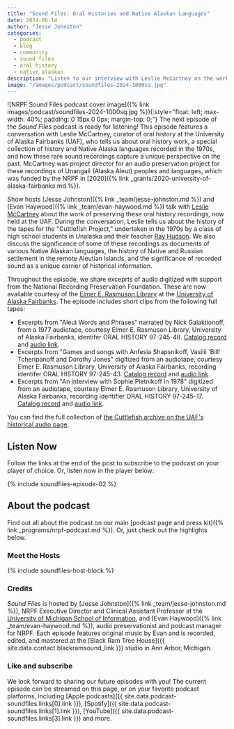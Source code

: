 ```yaml
---
title: "Sound Files: Oral Histories and Native Alaskan Languages"
date: 2024-06-14
author: "Jesse Johnston"
categories: 
  - podcast
  - blog
  - community
  - sound files
  - oral history
  - native alaskan
description: "Listen to our interview with Leslie McCartney on the work of preserving oral history and Native Alaskan languages."
image: "/images/podcast/soundfiles-2024-1000sq.jpg"
---
```


![NRPF Sound Files podcast cover image]({% link images/podcast/soundfiles-2024-1000sq.jpg %}){:style="float: left; max-width: 40%; padding: 0 15px 0 0px; margin-top: 0;"}
The next episode of the _Sound Files_ podcast is ready for listening!
This episode features a conversation with Leslie McCartney, curator of oral history at the University of Alaska Fairbanks (UAF), who tells us about oral history work, a special collection of history and Native Alaska languages recorded in the 1970s, and how these rare sound recordings capture a unique perspective on the past. McCartney was project director for an audio preservation project for these recordings
of Unangax̂ (Alaska Aleut) peoples and languages,
which was funded by the NRPF in [2020]({% link _grants/2020-university-of-alaska-fairbanks.md %}).

Show hosts [Jesse Johnston]({% link _team/jesse-johnston.md %}) and [Evan Haywood]({% link _team/evan-haywood.md %}) talk with [Leslie McCartney](https://www.uaf.edu/experts/leslie-mccartney.php) about the work of preserving these oral history recordings, now held at the UAF. During the conversation, Leslie tells us about the history of the tapes for the "Cuttlefish Project," undertaken in the 1970s by a class of high school students in Unalaska and their teacher [Ray Hudson](https://jukebox.uaf.edu/p/1910). We also discuss the significance of some of these recordings as documents of various Native Alaskan languages, the history of Native and Russian settlement in the remote Aleutian Islands, and the significance of recorded sound as a unique carrier of historical information.

Throughout the episode, we share exceprts of audio digitized with support from the National Recording Preservation Foundation. These are now available courtesy of the [Elmer E. Rasmuson Library](https://library.uaf.edu/home) at the [University of Alaska Fairbanks](https://www.uaf.edu/uaf/). The episode includes short clips from the following full tapes:

* Excerpts from "Aleut Words and Phrases" narrated by Nick Galaktionoff, from a 1977 audiotape, courtesy Elmer E. Rasmuson Library, University of Alaska Fairbanks, identifer ORAL HISTORY 97-245-48. [Catalog record](https://anch.ent.sirsi.net/client/en_US/uaf/search/detailnonmodal/ent:$002f$002fSD_ILS$002f0$002fSD_ILS:5819070/ada?rw=36&d=ent%3A%2F%2FSD_ILS%2F0%2FSD_ILS%3A5819070~ILS~38&lm=UAF-ORAL&rt=false%7C%7C%7CSERIES%7C%7C%7CSeries&isd=true) and [audio link](http://oralhistory.library.uaf.edu/97/97-245-48.mp3).
* Excerpts from "Games and songs with Anfesia Shapsnikoff, Vasilii 'Bill' Tcheripanoff and Dorothy Jones" digitized from an audiotape, courtesy Elmer E. Rasmuson Library, University of Alaska Fairbanks, recording identifer ORAL HISTORY 97-245-43. [Catalog record](https://anch.ent.sirsi.net/client/en_US/uaf/search/detailnonmodal/ent:$002f$002fSD_ILS$002f0$002fSD_ILS:5816915/ada?rw=12&d=ent%3A%2F%2FSD_ILS%2F0%2FSD_ILS%3A5816915~ILS~21&lm=UAF-ORAL&rt=false%7C%7C%7CSERIES%7C%7C%7CSeries&isd=true) and [audio link](http://oralhistory.library.uaf.edu/97/97-245-43.mp3).
* Excerpts from "An interview with Sophie Pletnikoff in 1978" digitized from an audiotape, courtesy Elmer E. Rasmuson Library, University of Alaska Fairbanks, recording identifier ORAL HISTORY 97-245-17. [Catalog record](https://anch.ent.sirsi.net/client/en_US/uaf/search/detailnonmodal/ent:$002f$002fSD_ILS$002f0$002fSD_ILS:5808718/ada?d=ent%3A%2F%2FSD_ILS%2F0%2FSD_ILS%3A5808718~ILS~1&h=8) and [audio link](http://oralhistory.library.uaf.edu/97/97-245-17.mp3).

You can find the full collection of [the Cuttlefish archive on the UAF's historical audio page](https://archives.library.uaf.edu/islandora/objects/eerl-historical-audio-cuttlefish).

## Listen Now

Follow the links at the end of the post to subscribe to the podcast on your player of choice.
Or, listen now in the player below:

{% include soundfiles-episode-02 %}

## About the podcast

Find out all about the podcast on our main [podcast page and press kit]({% link _programs/nrpf-podcast.md %}). Or, just check out the highlights below.

### Meet the Hosts

{% include soundfiles-host-block %}

### Credits

_Sound Files_ is hosted by [Jesse Johnston]({% link _team/jesse-johnston.md %}), NRPF Executive Director and
Clinical Assistant Professor at the [University of Michigan School of Information](https://si.umich.edu/),
and [Evan Haywood]({% link _team/evan-haywood.md %}), audio preservationist and podcast manager for NRPF.
Each episode features original music
by Evan and is recorded, edited, and mastered at the [Black Ram Tree House]({{ site.data.contact.blackramsound_link }}) studio in Ann Arbor, Michigan.

### Like and subscribe

We look forward to sharing our future episodes with you!
The current episode can be streamed on this page,
or on your favorite podcast platforms, including [Apple podcasts]({{ site.data.podcast-soundfiles.links[0].link }}), [Spotify]({{ site.data.podcast-soundfiles.links[1].link }}), [YouTube]({{ site.data.podcast-soundfiles.links[3].link }}) and more.
